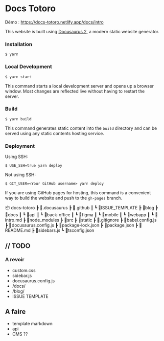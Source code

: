 # Docs Totoro

Démo :
https://docs-totoro.netlify.app/docs/intro

This website is built using [Docusaurus 2](https://docusaurus.io/), a modern static website generator.

### Installation

```
$ yarn
```

### Local Development

```
$ yarn start
```

This command starts a local development server and opens up a browser window. Most changes are reflected live without having to restart the server.

### Build

```
$ yarn build
```

This command generates static content into the `build` directory and can be served using any static contents hosting service.

### Deployment

Using SSH:

```
$ USE_SSH=true yarn deploy
```

Not using SSH:

```
$ GIT_USER=<Your GitHub username> yarn deploy
```

If you are using GitHub pages for hosting, this command is a convenient way to build the website and push to the `gh-pages` branch.

📦 docs-totoro
  ┣ 📂.docusaurus
  ┣ 📂.github
  ┃ ┗ 📂ISSUE_TEMPLATE
  ┣ 📂blog
  ┣ 📂docs
  ┃ ┗ 📂api
  ┃ ┗ 📂back-office
  ┃ ┗ 📂figma
  ┃ ┗ 📂mobile
  ┃ ┗ 📂webapp
  ┃ ┗ 📜intro.md
  ┣ 📂node_modules
  ┣ 📂src
  ┣ 📂static
  ┣ 📜.gitignore
  ┣ 📜babel.config.js
  ┣ 📜docusaurus.config.js
  ┣ 📜package-lock.json
  ┣ 📜package.json
  ┣ 📜README.md
  ┣ 📜sidebars.js
  ┗ 📜tsconfig.json

## // TODO

### A revoir

- custom.css
- sidebar.js
- docusaurus.config.js
- /docs/
- /blog/
- ISSUE TEMPLATE

## A faire

- template markdown
- api
- CMS ??
